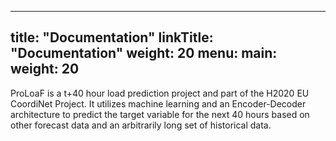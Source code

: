 
---
title: "Documentation"
linkTitle: "Documentation"
weight: 20
menu:
  main:
    weight: 20
---

ProLoaF is a t+40 hour load prediction project and part of the H2020 EU CoordiNet Project. It utilizes machine learning 
and an Encoder-Decoder architecture to predict the target variable for the next 40 hours based on other forecast data 
and an arbitrarily long set of historical data.
